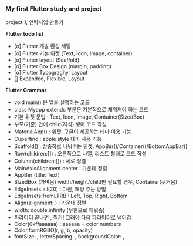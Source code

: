 
<h3><b> My first Flutter study and project </b> </h3>

project 1, 연락처앱 만들기

<b>Flutter todo list</b>

- [o] Flutter 개발 환경 세팅
- [o] Flutter 기본 위젯 (Text, Icon, Image, container)
- [o] Flutter layout (Scaffold)
- [o] Flutter Box Design (margin, padding)
- [o] Flutter Typograghy, Layout
- [] Expanded, Flexible, Layout



<b>Flutter Grammar</b>

- void main() 은 앱을 실행하는 코드
- class Myapp extends 부분은 기본적으로 채워져야 하는 코드
- 기본 위젯 문법 : Text, Icon, Image, Container(SizedBox)
- 부모(기준) 안에 child(자식) 넣어 코드 작성
- MaterialApp() : 위젯, 구글이 제공하는 테마 이용 가능
- Cupertino : apple style 테마 사용 가능
- Scaffold() : 상중하로 나눠주는 위젯. AppBar()/Container()/BottomAppBar()
- Row(children:[]) : 오른쪽으로 나열, 리스트 형태로 코드 작성
- Column(children:[]) : 세로 정렬
- MainAxisAlignment.center : 가운데 정렬
- AppBer (title: Text)
- SizedBox (가벼움) width/height/child만 필요할 경우, Container(무거움)
- EdgeInsets.all(20) : 마진, 패딩 주는 방법
- EdgeInsets.fromLTRB : Left, Top, Right, Bottom
- Align(alignment: ) : 가운데 정렬
- width: double.infinity (무한으로 채워줌)
- 파라미터 끝나면 , 찍기! 그래야 다음 파라미터로 넘어감
- Color(0xffaaaaaa) : aaaaaa = color numbers
- Color.formRGBO(r, g, b, opacity)
- fontSize: , letterSpacing: , backgroundColor: ,


